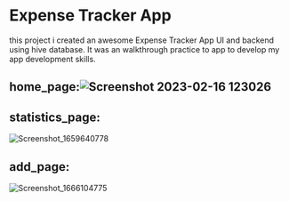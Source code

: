 # Expense Tracker App

this project i created an awesome  Expense Tracker App UI and backend using hive database. It was an walkthrough practice to app to develop my app development skills.



## home_page:<img alt="Screenshot 2023-02-16 123026" src="https://user-images.githubusercontent.com/94116777/219292053-b3dcccf5-e5f8-4da2-ac15-b0d4043f698b.png">




## statistics_page:
![Screenshot_1659640778](https://user-images.githubusercontent.com/102475069/196633092-f933f964-5930-4686-8ce8-9e702ebfb1b7.png)

## add_page:
![Screenshot_1666104775](https://user-images.githubusercontent.com/102475069/196633198-ff6e1bdd-cad5-4085-b9d1-df5bd793f971.png)
